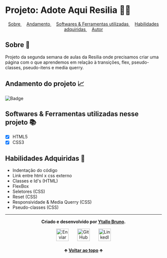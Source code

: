   # Projeto: Adote Aqui Resilia 🐶🐱

<div id="inicio" align=center>
  <a href="#sobre"> Sobre </a>&nbsp;&nbsp;&nbsp;
  <a href="#andamento"> Andamento </a>&nbsp;&nbsp;&nbsp;
  <a href="#linguagens"> Softwares & Ferramentas utilizadas </a>&nbsp;&nbsp;&nbsp;
  <a href="#habilidades"> Habilidades adquiridas </a>&nbsp;&nbsp;&nbsp;
  <a href="#autor"> Autor </a> 
</div>

<h2 id="sobre">Sobre 🔎</h2>
<p>Projeto da segunda semana de aulas da Resilia onde precisamos criar uma página com o que aprendemos em relação à transições, flex, pseudo-classes, pseudo-itens e media querry.</p>

<h2 id="andamento">Andamento do projeto 📈</h2>

![Badge](https://img.shields.io/website?down_message=offline&label=status&style=for-the-badge&up_color=g&up_message=concluido&url=https%3A%2F%2Fytallobruno.github.io%2FadoteaquiRESILIA%2F)

<h2 id="linguagens">Softwares & Ferramentas utilizadas nesse projeto 📚</h2>

- [x] HTML5
- [x] CSS3

<h2 id="habilidades">Habilidades Adquiridas 📝</h2>

- Indentação do código
- Link entre html x css externo
- Classes e Id's (HTML)
- FlexBox
- Seletores (CSS)
- Reset (CSS)
- Responsividade & Media Querry (CSS)
- Pseudo-classes (CSS)

<hr>

<div id="autor" align="center">
  
  **Criado e desenvolvido por [Ytallo Bruno](https://www.linkedin.com/in/ytallobruno/).**
  
 <div align="center"> 
  <a href="mailto:ytallobruno@hotmail.com"><img src="https://cdn-icons-png.flaticon.com/512/2525/2525737.png" height="40em" title="Enviar E-mail"></a>
   &nbsp;&nbsp;&nbsp;&nbsp;&nbsp;
  <a href="https://github.com/ytallobruno" target="_blank"><img src="https://cdn-icons-png.flaticon.com/512/733/733553.png" height="40em" title="GitHub de Ytallo"></a>
   &nbsp;&nbsp;&nbsp;&nbsp;&nbsp;
  <a href="https://www.linkedin.com/in/ytallobruno/" target="_blank"><img src="https://cdn-icons-png.flaticon.com/512/145/145807.png" height="40em" title="LinkedIn de Ytallo"></a>
  </div>
</div>

<br>

<div align="center">
  &#129145;&nbsp;<a href="#inicio"><strong>Voltar ao topo</strong></a>&nbsp;&#129145;
</div>

